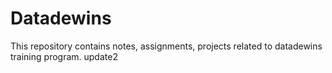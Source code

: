# Datadewins
This repository contains notes, assignments, projects related to datadewins training program.
update2
